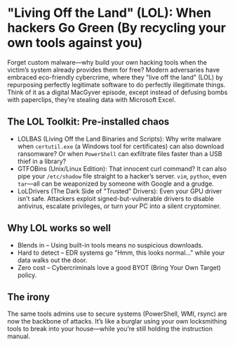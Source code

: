 # "Living Off the Land" (LOL): When hackers Go Green (By recycling your own tools against you)

Forget custom malware—why build your own hacking tools when the victim’s system already provides them for free? 
Modern adversaries have embraced eco-friendly cybercrime, where they "live off the land" (LOL) by repurposing 
perfectly legitimate software to do perfectly illegitimate things. Think of it as a digital MacGyver episode, 
except instead of defusing bombs with paperclips, they’re stealing data with Microsoft Excel.

## The LOL Toolkit: Pre-installed chaos

* LOLBAS (Living Off the Land Binaries and Scripts): Why write malware when `certutil.exe` (a Windows tool for certificates) can also download ransomware? Or when `PowerShell` can exfiltrate files faster than a USB thief in a library?
* GTFOBins (Unix/Linux Edition): That innocent curl command? It can also pipe your `/etc/shadow` file straight to a hacker’s server. `vim`, `python`, even `tar`—all can be weaponized by someone with Google and a grudge.
* LoLDrivers (The Dark Side of "Trusted" Drivers): Even your GPU driver isn’t safe. Attackers exploit signed-but-vulnerable drivers to disable antivirus, escalate privileges, or turn your PC into a silent cryptominer.

## Why LOL works so well

* Blends in – Using built-in tools means no suspicious downloads.
* Hard to detect – EDR systems go "Hmm, this looks normal…" while your data walks out the door.
* Zero cost – Cybercriminals love a good BYOT (Bring Your Own Target) policy.

## The irony

The same tools admins use to secure systems (PowerShell, WMI, rsync) are now the backbone of attacks. It’s like a burglar using your own locksmithing tools to break into your house—while you’re still holding the instruction manual.